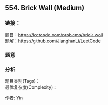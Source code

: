 ## 554. Brick Wall (Medium)

### **链接**：
题目：https://leetcode.com/problems/brick-wall  
题解：https://github.com/JianghanLi/LeetCode

### **题意**



### **分析**  
题目类别(Tags)：  
最优复杂度(Complexity)：  



作者: Yin
